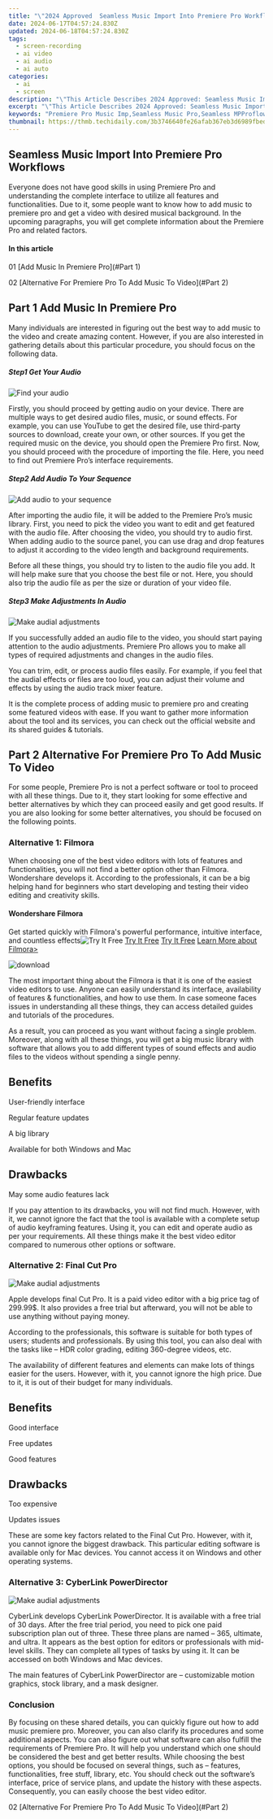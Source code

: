 ```yaml
---
title: "\"2024 Approved  Seamless Music Import Into Premiere Pro Workflows\""
date: 2024-06-17T04:57:24.830Z
updated: 2024-06-18T04:57:24.830Z
tags: 
  - screen-recording
  - ai video
  - ai audio
  - ai auto
categories: 
  - ai
  - screen
description: "\"This Article Describes 2024 Approved: Seamless Music Import Into Premiere Pro Workflows\""
excerpt: "\"This Article Describes 2024 Approved: Seamless Music Import Into Premiere Pro Workflows\""
keywords: "Premiere Pro Music Imp,Seamless Music Pro,Seamless MPProflow,Smooth Music Transfer,Music Import Pro,Audio File Migration,Editing With Music"
thumbnail: https://thmb.techidaily.com/3b3746640fe26afab367eb3d6989fbedd82bfd022cd1e2fe844a87bc2bcb92f8.jpg
---
```


## Seamless Music Import Into Premiere Pro Workflows

Everyone does not have good skills in using Premiere Pro and understanding the complete interface to utilize all features and functionalities. Due to it, some people want to know how to add music to premiere pro and get a video with desired musical background. In the upcoming paragraphs, you will get complete information about the Premiere Pro and related factors.

#### In this article

01 [Add Music In Premiere Pro](#Part 1)

02 [Alternative For Premiere Pro To Add Music To Video](#Part 2)

## Part 1 Add Music In Premiere Pro

Many individuals are interested in figuring out the best way to add music to the video and create amazing content. However, if you are also interested in gathering details about this particular procedure, you should focus on the following data.

##### Step1 Get Your Audio

![Find your audio](https://images.wondershare.com/filmora/article-images/2022/02/add-music-pr-1.png)

Firstly, you should proceed by getting audio on your device. There are multiple ways to get desired audio files, music, or sound effects. For example, you can use YouTube to get the desired file, use third-party sources to download, create your own, or other sources. If you get the required music on the device, you should open the Premiere Pro first. Now, you should proceed with the procedure of importing the file. Here, you need to find out Premiere Pro’s interface requirements.

##### Step2 Add Audio To Your Sequence

![Add audio to your sequence](https://images.wondershare.com/filmora/article-images/2022/02/add-music-pr-2.png)

After importing the audio file, it will be added to the Premiere Pro’s music library. First, you need to pick the video you want to edit and get featured with the audio file. After choosing the video, you should try to audio first. When adding audio to the source panel, you can use drag and drop features to adjust it according to the video length and background requirements.

Before all these things, you should try to listen to the audio file you add. It will help make sure that you choose the best file or not. Here, you should also trip the audio file as per the size or duration of your video file.

##### Step3 Make Adjustments In Audio

![Make audial adjustments](https://images.wondershare.com/filmora/article-images/2022/02/add-music-pr-3.png)

If you successfully added an audio file to the video, you should start paying attention to the audio adjustments. Premiere Pro allows you to make all types of required adjustments and changes in the audio files.

You can trim, edit, or process audio files easily. For example, if you feel that the audial effects or files are too loud, you can adjust their volume and effects by using the audio track mixer feature.

It is the complete process of adding music to premiere pro and creating some featured videos with ease. If you want to gather more information about the tool and its services, you can check out the official website and its shared guides & tutorials.

## Part 2 Alternative For Premiere Pro To Add Music To Video

For some people, Premiere Pro is not a perfect software or tool to proceed with all these things. Due to it, they start looking for some effective and better alternatives by which they can proceed easily and get good results. If you are also looking for some better alternatives, you should be focused on the following points.

### Alternative 1: Filmora

When choosing one of the best video editors with lots of features and functionalities, you will not find a better option other than Filmora. Wondershare develops it. According to the professionals, it can be a big helping hand for beginners who start developing and testing their video editing and creativity skills.

#### Wondershare Filmora

Get started quickly with Filmora's powerful performance, intuitive interface, and countless effects![Try It Free](https://tools.techidaily.com/wondershare/filmora/download/) [Try It Free](https://tools.techidaily.com/wondershare/filmora/download/) [Try It Free](https://tools.techidaily.com/wondershare/filmora/download/) [Learn More about Filmora>](https://tools.techidaily.com/wondershare/filmora/download/)

![download](https://images.wondershare.com/filmora/images/filmora-box.png)

The most important thing about the Filmora is that it is one of the easiest video editors to use. Anyone can easily understand its interface, availability of features & functionalities, and how to use them. In case someone faces issues in understanding all these things, they can access detailed guides and tutorials of the procedures.

As a result, you can proceed as you want without facing a single problem. Moreover, along with all these things, you will get a big music library with software that allows you to add different types of sound effects and audio files to the videos without spending a single penny.

## Benefits

User-friendly interface

Regular feature updates

A big library

Available for both Windows and Mac

## Drawbacks

May some audio features lack

If you pay attention to its drawbacks, you will not find much. However, with it, we cannot ignore the fact that the tool is available with a complete setup of audio keyframing features. Using it, you can edit and operate audio as per your requirements. All these things make it the best video editor compared to numerous other options or software.

### Alternative 2: Final Cut Pro

![Make audial adjustments](https://images.wondershare.com/filmora/article-images/2022/02/music-final-1.png)

Apple develops final Cut Pro. It is a paid video editor with a big price tag of 299.99$. It also provides a free trial but afterward, you will not be able to use anything without paying money.

According to the professionals, this software is suitable for both types of users; students and professionals. By using this tool, you can also deal with the tasks like – HDR color grading, editing 360-degree videos, etc.

The availability of different features and elements can make lots of things easier for the users. However, with it, you cannot ignore the high price. Due to it, it is out of their budget for many individuals.

## Benefits

Good interface

Free updates

Good features

## Drawbacks

Too expensive

Updates issues

These are some key factors related to the Final Cut Pro. However, with it, you cannot ignore the biggest drawback. This particular editing software is available only for Mac devices. You cannot access it on Windows and other operating systems.

### Alternative 3: CyberLink PowerDirector

![Make audial adjustments](https://images.wondershare.com/filmora/article-images/2022/02/add-music-pr-4.png)

CyberLink develops CyberLink PowerDirector. It is available with a free trial of 30 days. After the free trial period, you need to pick one paid subscription plan out of three. These three plans are named – 365, ultimate, and ultra. It appears as the best option for editors or professionals with mid-level skills. They can complete all types of tasks by using it. It can be accessed on both Windows and Mac devices.

The main features of CyberLink PowerDirector are – customizable motion graphics, stock library, and a mask designer.

### Conclusion

By focusing on these shared details, you can quickly figure out how to add music premiere pro. Moreover, you can also clarify its procedures and some additional aspects. You can also figure out what software can also fulfill the requirements of Premiere Pro. It will help you understand which one should be considered the best and get better results. While choosing the best options, you should be focused on several things, such as – features, functionalities, free stuff, library, etc. You should check out the software’s interface, price of service plans, and update the history with these aspects. Consequently, you can easily choose the best video editor.

02 [Alternative For Premiere Pro To Add Music To Video](#Part 2)


<ins class="adsbygoogle"
     style="display:block"
     data-ad-format="autorelaxed"
     data-ad-client="ca-pub-7571918770474297"
     data-ad-slot="1223367746"></ins>



<ins class="adsbygoogle"
     style="display:block"
     data-ad-client="ca-pub-7571918770474297"
     data-ad-slot="8358498916"
     data-ad-format="auto"
     data-full-width-responsive="true"></ins>



